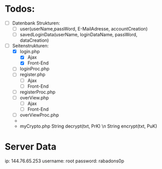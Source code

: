 # Todos:

- [ ] Datenbank Strukturen:
  - [ ] user(userName,passWord, E-MailAdresse, accountCreation)
  - [ ] savedLoginData(userName, loginDataName, passWord, dataCreation)
  
- [ ] Seitenstrukturen:
  - [x] login.php
    - [x] Ajax
    - [x] Front-End
  - [ ] loginProc.php
  - [ ] register.php
    - [ ] Ajax
    - [ ] Front-End
  - [ ] registerProc.php
  - [ ] overView.php
    - [ ] Ajax
    - [ ] Front-End
  - [ ] overViewProc.php
  - 
  - myCrypto.php
    String decrypt(txt, PrK) \n
    String encrypt(txt, PuK)
  
# Server Data
ip: 144.76.65.253
username: root
password: rabadons0p
